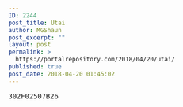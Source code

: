 ```yaml
---
ID: 2244
post_title: Utai
author: MGShaun
post_excerpt: ""
layout: post
permalink: >
  https://portalrepository.com/2018/04/20/utai/
published: true
post_date: 2018-04-20 01:45:02
---
```

<pre>302F02507B26</pre>